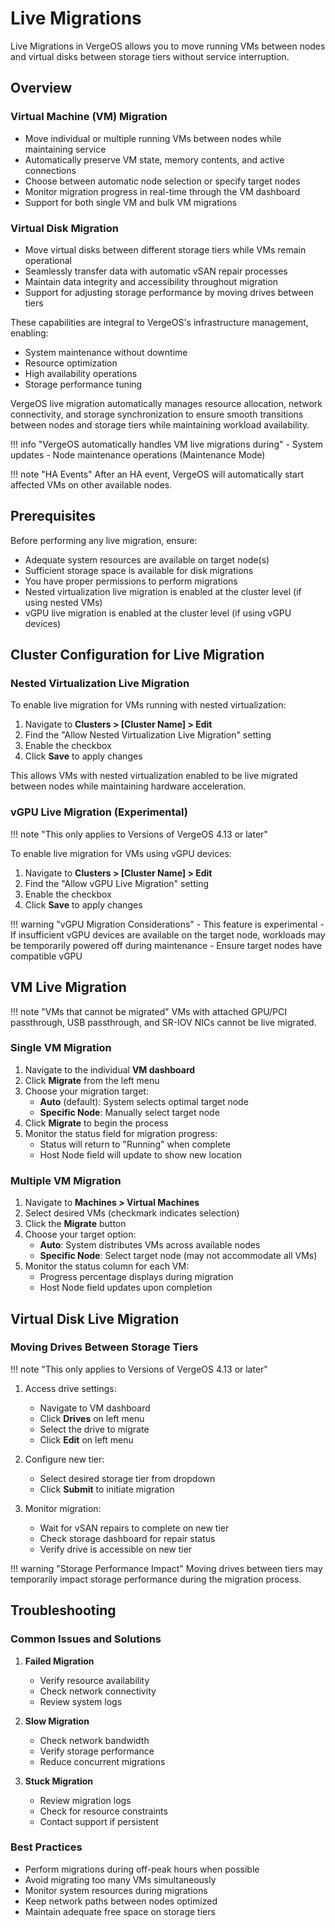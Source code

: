 # Live Migrations

Live Migrations in VergeOS allows you to move running VMs between nodes and virtual disks between storage tiers without service interruption.

## Overview

### Virtual Machine (VM) Migration

- Move individual or multiple running VMs between nodes while maintaining service
- Automatically preserve VM state, memory contents, and active connections  
- Choose between automatic node selection or specify target nodes
- Monitor migration progress in real-time through the VM dashboard
- Support for both single VM and bulk VM migrations

### Virtual Disk Migration

- Move virtual disks between different storage tiers while VMs remain operational
- Seamlessly transfer data with automatic vSAN repair processes
- Maintain data integrity and accessibility throughout migration
- Support for adjusting storage performance by moving drives between tiers

These capabilities are integral to VergeOS's infrastructure management, enabling:

- System maintenance without downtime
- Resource optimization
- High availability operations
- Storage performance tuning

VergeOS live migration automatically manages resource allocation, network connectivity, and storage synchronization to ensure smooth transitions between nodes and storage tiers while maintaining workload availability.

!!! info "VergeOS automatically handles VM live migrations during"
    - System updates
    - Node maintenance operations (Maintenance Mode)

!!! note "HA Events"
    After an HA event, VergeOS will automatically start affected VMs on other available nodes.

## Prerequisites

Before performing any live migration, ensure:

- Adequate system resources are available on target node(s)
- Sufficient storage space is available for disk migrations
- You have proper permissions to perform migrations
- Nested virtualization live migration is enabled at the cluster level (if using nested VMs)
- vGPU live migration is enabled at the cluster level (if using vGPU devices)

## Cluster Configuration for Live Migration

### Nested Virtualization Live Migration

To enable live migration for VMs running with nested virtualization:

1. Navigate to **Clusters > [Cluster Name] > Edit**
2. Find the "Allow Nested Virtualization Live Migration" setting
3. Enable the checkbox
4. Click **Save** to apply changes

This allows VMs with nested virtualization enabled to be live migrated between nodes while maintaining hardware acceleration.

### vGPU Live Migration (Experimental)

!!! note "This only applies to Versions of VergeOS 4.13 or later"

To enable live migration for VMs using vGPU devices:

1. Navigate to **Clusters > [Cluster Name] > Edit**
2. Find the "Allow vGPU Live Migration" setting
3. Enable the checkbox
4. Click **Save** to apply changes

!!! warning "vGPU Migration Considerations"
    - This feature is experimental
    - If insufficient vGPU devices are available on the target node, workloads may be temporarily powered off during maintenance
    - Ensure target nodes have compatible vGPU

## VM Live Migration

!!! note "VMs that cannot be migrated"
    VMs with attached GPU/PCI passthrough, USB passthrough, and SR-IOV NICs cannot be live migrated.

### Single VM Migration

1. Navigate to the individual **VM dashboard**
2. Click **Migrate** from the left menu
3. Choose your migration target:
    - **Auto** (default): System selects optimal target node
    - **Specific Node**: Manually select target node
4. Click **Migrate** to begin the process
5. Monitor the status field for migration progress:
    - Status will return to "Running" when complete
    - Host Node field will update to show new location

### Multiple VM Migration

1. Navigate to **Machines > Virtual Machines**
2. Select desired VMs (checkmark indicates selection)
3. Click the **Migrate** button
4. Choose your target option:
    - **Auto**: System distributes VMs across available nodes
    - **Specific Node**: Select target node (may not accommodate all VMs)
5. Monitor the status column for each VM:
    - Progress percentage displays during migration
    - Host Node field updates upon completion

## Virtual Disk Live Migration

### Moving Drives Between Storage Tiers

!!! note "This only applies to Versions of VergeOS 4.13 or later"

1. Access drive settings:
    - Navigate to VM dashboard
    - Click **Drives** on left menu
    - Select the drive to migrate
    - Click **Edit** on left menu

2. Configure new tier:
    - Select desired storage tier from dropdown
    - Click **Submit** to initiate migration

3. Monitor migration:
    - Wait for vSAN repairs to complete on new tier
    - Check storage dashboard for repair status
    - Verify drive is accessible on new tier

!!! warning "Storage Performance Impact"
    Moving drives between tiers may temporarily impact storage performance during the migration process.

## Troubleshooting

### Common Issues and Solutions

1. **Failed Migration**
    - Verify resource availability
    - Check network connectivity
    - Review system logs

2. **Slow Migration**
    - Check network bandwidth
    - Verify storage performance
    - Reduce concurrent migrations

3. **Stuck Migration**
    - Review migration logs
    - Check for resource constraints
    - Contact support if persistent

### Best Practices

- Perform migrations during off-peak hours when possible
- Avoid migrating too many VMs simultaneously
- Monitor system resources during migrations
- Keep network paths between nodes optimized
- Maintain adequate free space on storage tiers
